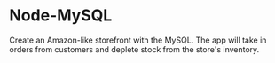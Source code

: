 # Node-MySQL

Create an Amazon-like storefront with the MySQL. The app will take in orders from customers and deplete stock from the store's inventory.
